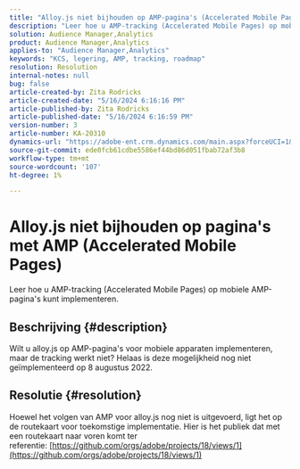 ```yaml
---
title: "Alloy.js niet bijhouden op AMP-pagina's (Accelerated Mobile Pages)"
description: "Leer hoe u AMP-tracking (Accelerated Mobile Pages) op mobiele AMP-pagina's kunt implementeren."
solution: Audience Manager,Analytics
product: Audience Manager,Analytics
applies-to: "Audience Manager,Analytics"
keywords: "KCS, legering, AMP, tracking, roadmap"
resolution: Resolution
internal-notes: null
bug: false
article-created-by: Zita Rodricks
article-created-date: "5/16/2024 6:16:16 PM"
article-published-by: Zita Rodricks
article-published-date: "5/16/2024 6:16:59 PM"
version-number: 3
article-number: KA-20310
dynamics-url: "https://adobe-ent.crm.dynamics.com/main.aspx?forceUCI=1&pagetype=entityrecord&etn=knowledgearticle&id=79dd435e-b013-ef11-9f89-6045bd0298d4"
source-git-commit: ede0fcb61cdbe5586ef44bd86d051fbab72af3b8
workflow-type: tm+mt
source-wordcount: '107'
ht-degree: 1%

---
```


# Alloy.js niet bijhouden op pagina&#39;s met AMP (Accelerated Mobile Pages)


Leer hoe u AMP-tracking (Accelerated Mobile Pages) op mobiele AMP-pagina&#39;s kunt implementeren.

## Beschrijving {#description}


Wilt u alloy.js op AMP-pagina&#39;s voor mobiele apparaten implementeren, maar de tracking werkt niet? Helaas is deze mogelijkheid nog niet geïmplementeerd op 8 augustus 2022.


## Resolutie {#resolution}


Hoewel het volgen van AMP voor alloy.js nog niet is uitgevoerd, ligt het op de routekaart voor toekomstige implementatie. Hier is het publiek dat met een routekaart naar voren komt ter referentie: [https://github.com/orgs/adobe/projects/18/views/1](https://github.com/orgs/adobe/projects/18/views/1)
